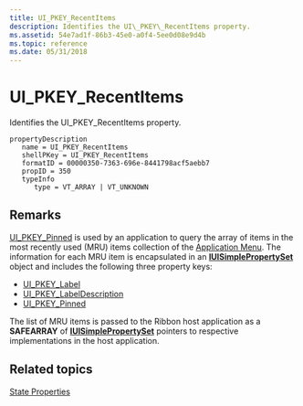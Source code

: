 ```yaml
---
title: UI_PKEY_RecentItems
description: Identifies the UI\_PKEY\_RecentItems property.
ms.assetid: 54e7ad1f-86b3-45e0-a0f4-5ee0d08e9d4b
ms.topic: reference
ms.date: 05/31/2018
---
```


# UI\_PKEY\_RecentItems

Identifies the UI\_PKEY\_RecentItems property.

```
propertyDescription
   name = UI_PKEY_RecentItems
   shellPKey = UI_PKEY_RecentItems
   formatID = 00000350-7363-696e-8441798acf5aebb7
   propID = 350
   typeInfo
      type = VT_ARRAY | VT_UNKNOWN
```

## Remarks

[UI\_PKEY\_Pinned](windowsribbon-reference-properties-uipkey-pinned.md) is used by an application to query the array of items in the most recently used (MRU) items collection of the [Application Menu](windowsribbon-controls-applicationmenu.md). The information for each MRU item is encapsulated in an [**IUISimplePropertySet**](/windows/desktop/api/uiribbon/nn-uiribbon-iuisimplepropertyset) object and includes the following three property keys:

-   [UI\_PKEY\_Label](windowsribbon-reference-properties-uipkey-label.md)
-   [UI\_PKEY\_LabelDescription](windowsribbon-reference-properties-uipkey-labeldescription.md)
-   [UI\_PKEY\_Pinned](windowsribbon-reference-properties-uipkey-pinned.md)

The list of MRU items is passed to the Ribbon host application as a **SAFEARRAY** of [**IUISimplePropertySet**](/windows/desktop/api/uiribbon/nn-uiribbon-iuisimplepropertyset) pointers to respective implementations in the host application.

## Related topics

<dl> <dt>

[State Properties](windowsribbon-reference-properties-state.md)
</dt> </dl>

 

 
